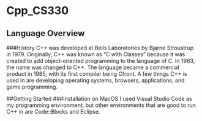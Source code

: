 # Cpp_CS330

## Language Overview

###History
C++ was developed at Bells Laboratories by Bjarne Stroustrup in 1979. Originally, C++ was known as “C with Classes” because it was created to add object-oriented programming to the language of C. In 1983, the name was changed to C++. The language became a commercial product in 1985, with its first compiler being Cfront. A few things C++ is used in are developing operating systems, browsers, applications, and game programming. 

##Getting Started
###Installation on MacOS
I used Visual Studio Code as my programming environment, but other environments that are good to run C++ in are Code::Blocks and Eclipse. 

